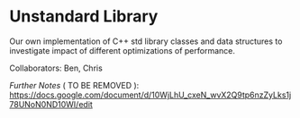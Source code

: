 # Unstandard Library

Our own implementation of C++ std library classes and data structures to investigate impact of different optimizations of performance.

Collaborators: Ben, Chris

*Further Notes* ( TO BE REMOVED ): https://docs.google.com/document/d/10WjLhU_cxeN_wvX2Q9tp6nzZyLks1j78UNoN0ND10WI/edit

